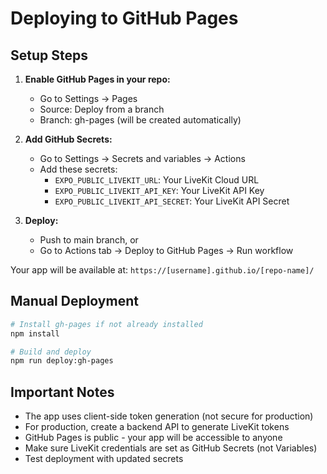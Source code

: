 # Deploying to GitHub Pages

## Setup Steps

1. **Enable GitHub Pages in your repo:**
   - Go to Settings → Pages
   - Source: Deploy from a branch
   - Branch: gh-pages (will be created automatically)

2. **Add GitHub Secrets:**
   - Go to Settings → Secrets and variables → Actions
   - Add these secrets:
     - `EXPO_PUBLIC_LIVEKIT_URL`: Your LiveKit Cloud URL
     - `EXPO_PUBLIC_LIVEKIT_API_KEY`: Your LiveKit API Key
     - `EXPO_PUBLIC_LIVEKIT_API_SECRET`: Your LiveKit API Secret

3. **Deploy:**
   - Push to main branch, or
   - Go to Actions tab → Deploy to GitHub Pages → Run workflow

Your app will be available at: `https://[username].github.io/[repo-name]/`

## Manual Deployment

```bash
# Install gh-pages if not already installed
npm install

# Build and deploy
npm run deploy:gh-pages
```

## Important Notes

- The app uses client-side token generation (not secure for production)
- For production, create a backend API to generate LiveKit tokens
- GitHub Pages is public - your app will be accessible to anyone
- Make sure LiveKit credentials are set as GitHub Secrets (not Variables)
- Test deployment with updated secrets